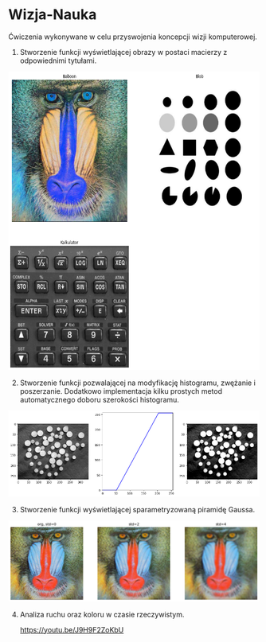 # Wizja-Nauka
Ćwiczenia wykonywane w celu przyswojenia koncepcji wizji komputerowej.

1. Stworzenie funkcji wyświetlającej obrazy w postaci macierzy z odpowiednimi tytułami.

<img src="Images/image_matrix.png" height = 600> 

2. Stworzenie funkcji pozwalającej na modyfikację histogramu, zwężanie i poszerzanie. Dodatkowo implementacja kilku prostych metod automatycznego doboru szerokości histogramu.

<img src="Images/histogram.png" width = 900> 

3. Stworzenie funkcji wyświetlającej sparametryzowaną piramidę Gaussa.

<img src="Images/Gauss.png" width = 900> 

4. Analiza ruchu oraz koloru w czasie rzeczywistym.

   https://youtu.be/J9H9F2ZoKbU

